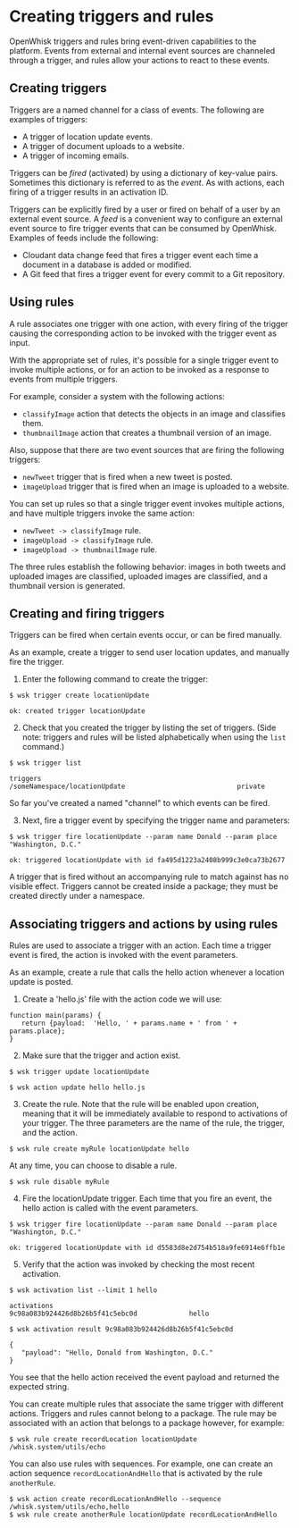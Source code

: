 
# Creating triggers and rules

OpenWhisk triggers and rules bring event-driven capabilities to the platform. Events from external and internal event sources are channeled through a trigger, and rules allow your actions to react to these events.

## Creating triggers

Triggers are a named channel for a class of events. The following are examples of triggers:
- A trigger of location update events.
- A trigger of document uploads to a website.
- A trigger of incoming emails.

Triggers can be *fired* (activated) by using a dictionary of key-value pairs. Sometimes this dictionary is referred to as the *event*. As with actions, each firing of a trigger results in an activation ID.

Triggers can be explicitly fired by a user or fired on behalf of a user by an external event source.
A *feed* is a convenient way to configure an external event source to fire trigger events that can be consumed by OpenWhisk. Examples of feeds include the following:
- Cloudant data change feed that fires a trigger event each time a document in a database is added or modified.
- A Git feed that fires a trigger event for every commit to a Git repository.

## Using rules

A rule associates one trigger with one action, with every firing of the trigger causing the corresponding action to be invoked with the trigger event as input.

With the appropriate set of rules, it's possible for a single trigger event to
invoke multiple actions, or for an action to be invoked as a response to events
from multiple triggers.

For example, consider a system with the following actions:
- `classifyImage` action that detects the objects in an image and classifies them.
- `thumbnailImage` action that creates a thumbnail version of an image.

Also, suppose that there are two event sources that are firing the following triggers:
- `newTweet` trigger that is fired when a new tweet is posted.
- `imageUpload` trigger that is fired when an image is uploaded to a website.

You can set up rules so that a single trigger event invokes multiple actions, and have multiple triggers invoke the same action:
- `newTweet -> classifyImage` rule.
- `imageUpload -> classifyImage` rule.
- `imageUpload -> thumbnailImage` rule.

The three rules establish the following behavior: images in both tweets and uploaded images are classified, uploaded images are classified, and a thumbnail version is generated.

## Creating and firing triggers

Triggers can be fired when certain events occur, or can be fired manually.

As an example, create a trigger to send user location updates, and manually fire the trigger.

1. Enter the following command to create the trigger:

  ```
  $ wsk trigger create locationUpdate
  ```

  ```
  ok: created trigger locationUpdate
  ```

2. Check that you created the trigger by listing the set of triggers. (Side note: triggers and rules will be listed alphabetically when using the `list` command.)

  ```
  $ wsk trigger list
  ```

  ```
  triggers
  /someNamespace/locationUpdate                            private
  ```

  So far you've created a named "channel" to which events can be fired.

3. Next, fire a trigger event by specifying the trigger name and parameters:

  ```
  $ wsk trigger fire locationUpdate --param name Donald --param place "Washington, D.C."
  ```

  ```
  ok: triggered locationUpdate with id fa495d1223a2408b999c3e0ca73b2677
  ```

A trigger that is fired without an accompanying rule to match against has no visible effect.
Triggers cannot be created inside a package; they must be created directly under a namespace.

## Associating triggers and actions by using rules

Rules are used to associate a trigger with an action. Each time a trigger event is fired, the action is invoked with the event parameters.

As an example, create a rule that calls the hello action whenever a location update is posted.

1. Create a 'hello.js' file with the action code we will use:
  ```
  function main(params) {
     return {payload:  'Hello, ' + params.name + ' from ' + params.place};
  }
  ```

2. Make sure that the trigger and action exist.
  ```
  $ wsk trigger update locationUpdate
  ```

  ```
  $ wsk action update hello hello.js
  ```

3. Create the rule. Note that the rule will be enabled upon creation, meaning that it will be immediately available to respond to activations of your trigger. The three parameters are the name of the rule, the trigger, and the action.
  ```
  $ wsk rule create myRule locationUpdate hello
  ```

  At any time, you can choose to disable a rule.
  ```
  $ wsk rule disable myRule
  ```

4. Fire the locationUpdate trigger. Each time that you fire an event, the hello action is called with the event parameters.
  ```
  $ wsk trigger fire locationUpdate --param name Donald --param place "Washington, D.C."
  ```

  ```
  ok: triggered locationUpdate with id d5583d8e2d754b518a9fe6914e6ffb1e
  ```

5. Verify that the action was invoked by checking the most recent activation.
  ```
  $ wsk activation list --limit 1 hello
  ```

  ```
  activations
  9c98a083b924426d8b26b5f41c5ebc0d             hello
  ```

  ```
  $ wsk activation result 9c98a083b924426d8b26b5f41c5ebc0d
  ```
  ```
  {
     "payload": "Hello, Donald from Washington, D.C."
  }
  ```

  You see that the hello action received the event payload and returned the expected string.

You can create multiple rules that associate the same trigger with different actions.
Triggers and rules cannot belong to a package. The rule may be associated with an action
that belongs to a package however, for example:
  ```
  $ wsk rule create recordLocation locationUpdate /whisk.system/utils/echo
  ```

You can also use rules with sequences. For example, one can create an action
sequence `recordLocationAndHello` that is activated by the rule `anotherRule`.
  ```
  $ wsk action create recordLocationAndHello --sequence /whisk.system/utils/echo,hello
  $ wsk rule create anotherRule locationUpdate recordLocationAndHello
  ```
